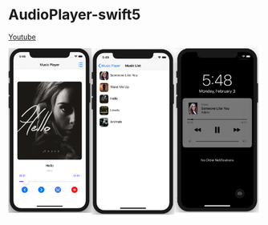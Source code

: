 # AudioPlayer-swift5

[Youtube](https://www.youtube.com/playlist?list=PLMZgDSdE6WFkOfx8LLiy2AppDyLmqflCv)

![](img.jpg)
